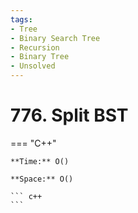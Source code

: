 ```yaml
---
tags:
- Tree
- Binary Search Tree
- Recursion
- Binary Tree
- Unsolved
---
```



# 776. Split BST

=== "C++"

    **Time:** O()

    **Space:** O()

    ``` c++
    ```